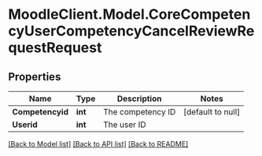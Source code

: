 # MoodleClient.Model.CoreCompetencyUserCompetencyCancelReviewRequestRequest

## Properties

Name | Type | Description | Notes
------------ | ------------- | ------------- | -------------
**Competencyid** | **int** | The competency ID | [default to null]
**Userid** | **int** | The user ID | 

[[Back to Model list]](../README.md#documentation-for-models) [[Back to API list]](../README.md#documentation-for-api-endpoints) [[Back to README]](../README.md)

